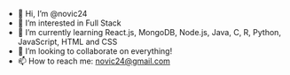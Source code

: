 - 👋 Hi, I’m @novic24
- 👀 I’m interested in Full Stack
- 🌱 I’m currently learning React.js, MongoDB, Node.js, Java, C, R, Python, JavaScript, HTML and CSS
- 💞️ I’m looking to collaborate on everything!
- 📫 How to reach me: novic24@gmail.com

<!---
novic24/novic24 is a ✨ special ✨ repository because its `README.md` (this file) appears on your GitHub profile.
You can click the Preview link to take a look at your changes.
--->
